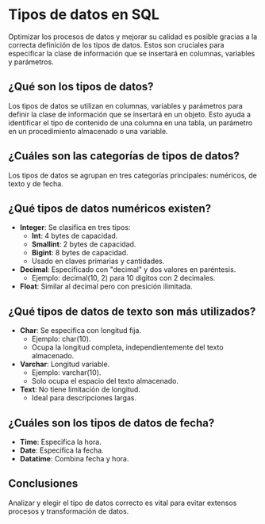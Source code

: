 # Tipos de datos en SQL

Optimizar los procesos de datos y mejorar su calidad es posible gracias a la correcta definición de los tipos de datos. Estos son cruciales para especificar la clase de información que se insertará en columnas, variables y parámetros.

## ¿Qué son los tipos de datos?

Los tipos de datos se utilizan en columnas, variables y parámetros para definir la clase de información que se insertará en un objeto. Esto ayuda a identificar el tipo de contenido de una columna en una tabla, un parámetro en un procedimiento almacenado o una variable.

## ¿Cuáles son las categorías de tipos de datos?

Los tipos de datos se agrupan en tres categorías principales: numéricos, de texto y de fecha.

## ¿Qué tipos de datos numéricos existen?

* **Integer**: Se clasifica en tres tipos:
    * **Int**: 4 bytes de capacidad.
    * **Smallint**: 2 bytes de capacidad.
    * **Bigint**: 8 bytes de capacidad.
    * Usado en claves primarias y cantidades.
* **Decimal**: Especificado con "decimal" y dos valores en paréntesis.
    * Ejemplo: decimal(10, 2) para 10 digitos con 2 decimales.
* **Float**: Similar al decimal pero con presición ilimitada.

## ¿Qué tipos de datos de texto son más utilizados?

* **Char**: Se especifica con longitud fija.
    * Ejemplo: char(10).
    * Ocupa la longitud completa, independientemente del texto almacenado.
* **Varchar**: Longitud variable.
    * Ejemplo: varchar(10).
    * Solo ocupa el espacio del texto almacenado.
* **Text**: No tiene limitación de longitud.
    * Ideal para descripciones largas.

## ¿Cuáles son los tipos de datos de fecha?

* **Time**: Especifica la hora.
* **Date**: Especifica la fecha.
* **Datatime**: Combina fecha y hora.

## Conclusiones

Analizar y elegir el tipo de datos correcto es vital para evitar extensos procesos y transformación de datos.